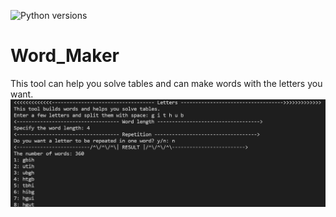 ![Python versions](https://img.shields.io/badge/Python-3.11.4-blue)

# Word_Maker
This tool can help you solve tables and can make words with the letters you want.
![Tool testing image](https://github.com/PAIREN1383/Word_Maker/blob/main/ToolTesting.PNG)
